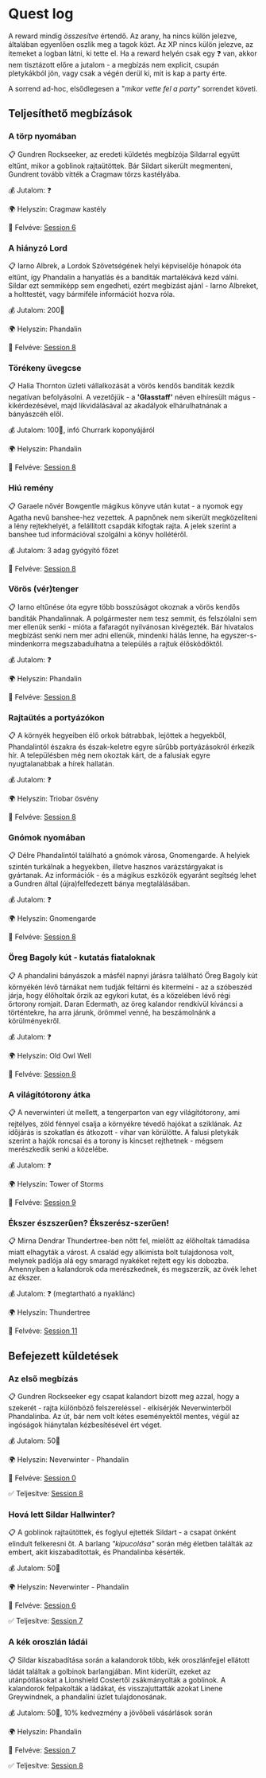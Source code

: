 # Quest log

A reward mindig *összesítve* értendő. Az arany, ha nincs külön jelezve, általában egyenlően oszlik meg a tagok közt. Az XP nincs külön jelezve, az itemeket a logban látni, ki tette el. Ha a reward helyén csak egy ❓ van, akkor nem tisztázott előre a jutalom - a megbízás nem explicit, csupán pletykákból jön, vagy csak a végén derül ki, mit is kap a party érte.

A sorrend ad-hoc, elsődlegesen a "*mikor vette fel a party*" sorrendet követi.

## Teljesíthető megbízások

### A törp nyomában

📋 Gundren Rockseeker, az eredeti küldetés megbízója Sildarral együtt eltűnt, mikor a goblinok rajtaütöttek. Bár Sildart sikerült megmenteni, Gundrent tovább vitték a Cragmaw törzs kastélyába.

💰 Jutalom: ❓

🌍 Helyszín: Cragmaw kastély

🤝 Felvéve: [Session 6](./session-6.md)

### A hiányzó Lord

📋 Iarno Albrek, a Lordok Szövetségének helyi képviselője hónapok óta eltűnt, így Phandalin a hanyatlás és a banditák martalékává kezd válni. Sildar ezt semmiképp sem engedheti, ezért megbízást ajánl - Iarno Albreket, a holttestét, vagy bármiféle információt hozva róla.

💰 Jutalom: 200🥇

🌍 Helyszín: Phandalin

🤝 Felvéve: [Session 8](./session-8.md)

### Törékeny üvegcse

📋 Halia Thornton üzleti vállalkozását a vörös kendős banditák kezdik negatívan befolyásolni. A vezetőjük - a **'Glasstaff'** néven elhíresült mágus - kikérdezésével, majd likvidálásával az akadályok elhárulhatnának a bányászcéh elől.

💰 Jutalom: 100🥇, infó Churrark koponyájáról

🌍 Helyszín: Phandalin

🤝 Felvéve: [Session 8](./session-8.md)

### Hiú remény

📋 Garaele nővér Bowgentle mágikus könyve után kutat - a nyomok egy Agatha nevű banshee-hez vezettek. A papnőnek nem sikerült megközelíteni a lény rejtekhelyét, a felállított csapdák kifogtak rajta. A jelek szerint a banshee tud információval szolgálni a könyv hollétéről.

💰 Jutalom: 3 adag gyógyító főzet

🤝 Felvéve: [Session 8](./session-8.md)

### Vörös (vér)tenger

📋 Iarno eltűnése óta egyre több bosszúságot okoznak a vörös kendős banditák Phandalinnak. A polgármester nem tesz semmit, és felszólalni sem mer ellenük senki - mióta a fafaragót nyilvánosan kivégezték. Bár hivatalos megbízást senki nem mer adni ellenük, mindenki hálás lenne, ha egyszer-s-mindenkorra megszabadulhatna a település a rajtuk élősködőktől.

💰 Jutalom: ❓

🌍 Helyszín: Phandalin

🤝 Felvéve: [Session 8](./session-8.md)

### Rajtaütés a portyázókon

📋 A környék hegyeiben élő orkok bátrabbak, lejöttek a hegyekből, Phandalintól északra és észak-keletre egyre sűrűbb portyázásokról érkezik hír. A településben még nem okoztak kárt, de a falusiak egyre nyugtalanabbak a hírek hallatán.

💰 Jutalom: ❓

🌍 Helyszín: Triobar ösvény

🤝 Felvéve: [Session 8](./session-8.md)

### Gnómok nyomában

📋 Délre Phandalintól található a gnómok városa, Gnomengarde. A helyiek szintén turkálnak a hegyekben, illetve hasznos varázstárgyakat is gyártanak. Az információk - és a mágikus eszközök egyaránt segítség lehet a Gundren által (újra)felfedezett bánya megtalálásában.

💰 Jutalom: ❓

🌍 Helyszín: Gnomengarde

🤝 Felvéve: [Session 8](./session-8.md)

### Öreg Bagoly kút - kutatás fiataloknak

📋 A phandalini bányászok a másfél napnyi járásra található Öreg Bagoly kút környékén lévő tárnákat nem tudják feltárni és kitermelni - az a szóbeszéd járja, hogy élőholtak őrzik az egykori kutat, és a közelében lévő régi őrtorony romjait. Daran Edermath, az öreg kalandor rendkívül kíváncsi a történtekre, ha arra járunk, örömmel venné, ha beszámolnánk a körülményekről.

💰 Jutalom: ❓

🌍 Helyszín: Old Owl Well

🤝 Felvéve: [Session 8](./session-8.md)

### A világítótorony átka

📋 A neverwinteri út mellett, a tengerparton van egy világítótorony, ami rejtélyes, zöld fénnyel csalja a környékre tévedő hajókat a sziklának. Az időjárás is szokatlan és átkozott - vihar van körülötte. A falusi pletykák szerint a hajók roncsai és a torony is kincset rejthetnek - mégsem merészkedik senki a közelébe.

💰 Jutalom: ❓

🌍 Helyszín: Tower of Storms

🤝 Felvéve: [Session 9](./session-9.md)

### Ékszer észszerűen? Ékszerész-szerűen!

📋 Mirna Dendrar Thundertree-ben nőtt fel, mielőtt az élőholtak támadása miatt elhagyták a várost. A család egy alkimista bolt tulajdonosa volt, melynek padlója alá egy smaragd nyakéket rejtett egy kis dobozba. Amennyiben a kalandorok oda merészkednek, és megszerzik, az övék lehet az ékszer.

💰 Jutalom: ❓ (megtartható a nyaklánc)

🌍 Helyszín: Thundertree

🤝 Felvéve: [Session 11](./session-11.md)

## Befejezett küldetések

### Az első megbízás

📋 Gundren Rockseeker egy csapat kalandort bízott meg azzal, hogy a szekerét - rajta különböző felszereléssel - elkísérjék Neverwinterből Phandalinba. Az út, bár nem volt kétes eseményektől mentes, végül az ingóságok hiánytalan kézbesítésével ért véget.

💰 Jutalom: 50🥇

🌍 Helyszín: Neverwinter - Phandalin

🤝 Felvéve: [Session 0](./session-0.md)

✅ Teljesítve: [Session 8](./session-8.md)

### Hová lett Sildar Hallwinter?

📋 A goblinok rajtaütöttek, és foglyul ejtették Sildart - a csapat önként elindult felkeresni őt. A barlang *"kipucolása"* során még életben találták az embert, akit kiszabadítottak, és Phandalinba késérték.

💰 Jutalom: 50🥇

🌍 Helyszín: Neverwinter - Phandalin

🤝 Felvéve: [Session 6](./session-6.md)

✅ Teljesítve: [Session 7](./session-7.md)

### A kék oroszlán ládái

📋 Sildar kiszabadítása során a kalandorok több, kék oroszlánfejjel ellátott ládát találtak a golbinok barlangjában. Mint kiderült, ezeket az utánpótlásokat a Lionshield Costertől zsákmányolták a goblinok. A kalandorok felpakolták a ládákat, és visszajuttatták azokat Linene Greywindnek, a phandalini üzlet tulajdonosának.

💰 Jutalom: 50🥇, 10% kedvezmény a jövőbeli vásárlások során

🌍 Helyszín: Phandalin

🤝 Felvéve: [Session 7](./session-7.md)

✅ Teljesítve: [Session 8](./session-8.md)
